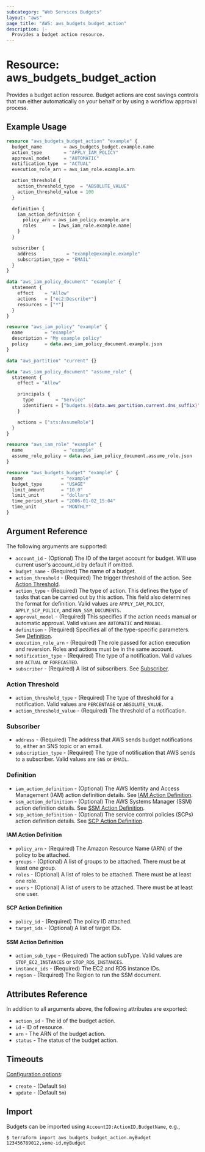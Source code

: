 ```yaml
---
subcategory: "Web Services Budgets"
layout: "aws"
page_title: "AWS: aws_budgets_budget_action"
description: |-
  Provides a budget action resource.
---
```


# Resource: aws_budgets_budget_action

Provides a budget action resource. Budget actions are cost savings controls that run either automatically on your behalf or by using a workflow approval process.

## Example Usage

```terraform
resource "aws_budgets_budget_action" "example" {
  budget_name        = aws_budgets_budget.example.name
  action_type        = "APPLY_IAM_POLICY"
  approval_model     = "AUTOMATIC"
  notification_type  = "ACTUAL"
  execution_role_arn = aws_iam_role.example.arn

  action_threshold {
    action_threshold_type  = "ABSOLUTE_VALUE"
    action_threshold_value = 100
  }

  definition {
    iam_action_definition {
      policy_arn = aws_iam_policy.example.arn
      roles      = [aws_iam_role.example.name]
    }
  }

  subscriber {
    address           = "example@example.example"
    subscription_type = "EMAIL"
  }
}

data "aws_iam_policy_document" "example" {
  statement {
    effect    = "Allow"
    actions   = ["ec2:Describe*"]
    resources = ["*"]
  }
}

resource "aws_iam_policy" "example" {
  name        = "example"
  description = "My example policy"
  policy      = data.aws_iam_policy_document.example.json
}

data "aws_partition" "current" {}

data "aws_iam_policy_document" "assume_role" {
  statement {
    effect = "Allow"

    principals {
      type        = "Service"
      identifiers = ["budgets.${data.aws_partition.current.dns_suffix}"]
    }

    actions = ["sts:AssumeRole"]
  }
}

resource "aws_iam_role" "example" {
  name               = "example"
  assume_role_policy = data.aws_iam_policy_document.assume_role.json
}

resource "aws_budgets_budget" "example" {
  name              = "example"
  budget_type       = "USAGE"
  limit_amount      = "10.0"
  limit_unit        = "dollars"
  time_period_start = "2006-01-02_15:04"
  time_unit         = "MONTHLY"
}
```

## Argument Reference

The following arguments are supported:

* `account_id` - (Optional) The ID of the target account for budget. Will use current user's account_id by default if omitted.
* `budget_name` - (Required) The name of a budget.
* `action_threshold` - (Required) The trigger threshold of the action. See [Action Threshold](#action-threshold).
* `action_type` - (Required) The type of action. This defines the type of tasks that can be carried out by this action. This field also determines the format for definition. Valid values are `APPLY_IAM_POLICY`, `APPLY_SCP_POLICY`, and `RUN_SSM_DOCUMENTS`.
* `approval_model` - (Required) This specifies if the action needs manual or automatic approval. Valid values are `AUTOMATIC` and `MANUAL`.
* `definition` - (Required) Specifies all of the type-specific parameters. See [Definition](#definition).
* `execution_role_arn` - (Required) The role passed for action execution and reversion. Roles and actions must be in the same account.
* `notification_type` - (Required) The type of a notification. Valid values are `ACTUAL` or `FORECASTED`.
* `subscriber` - (Required) A list of subscribers. See [Subscriber](#subscriber).

### Action Threshold

* `action_threshold_type` - (Required) The type of threshold for a notification. Valid values are `PERCENTAGE` or `ABSOLUTE_VALUE`.
* `action_threshold_value` - (Required) The threshold of a notification.

### Subscriber

* `address` - (Required) The address that AWS sends budget notifications to, either an SNS topic or an email.
* `subscription_type` - (Required) The type of notification that AWS sends to a subscriber. Valid values are `SNS` or `EMAIL`.

### Definition

* `iam_action_definition` - (Optional) The AWS Identity and Access Management (IAM) action definition details. See [IAM Action Definition](#iam-action-definition).
* `ssm_action_definition` - (Optional) The AWS Systems Manager (SSM) action definition details. See [SSM Action Definition](#ssm-action-definition).
* `scp_action_definition` - (Optional) The service control policies (SCPs) action definition details. See [SCP Action Definition](#scp-action-definition).

#### IAM Action Definition

* `policy_arn` - (Required) The Amazon Resource Name (ARN) of the policy to be attached.
* `groups` - (Optional) A list of groups to be attached. There must be at least one group.
* `roles` - (Optional) A list of roles to be attached. There must be at least one role.
* `users` - (Optional) A list of users to be attached. There must be at least one user.

#### SCP Action Definition

* `policy_id` - (Required) The policy ID attached.
* `target_ids` - (Optional) A list of target IDs.

#### SSM Action Definition

* `action_sub_type` - (Required) The action subType. Valid values are `STOP_EC2_INSTANCES` or `STOP_RDS_INSTANCES`.
* `instance_ids` - (Required) The EC2 and RDS instance IDs.
* `region` - (Required) The Region to run the SSM document.

## Attributes Reference

In addition to all arguments above, the following attributes are exported:

* `action_id` - The id of the budget action.
* `id` - ID of resource.
* `arn` - The ARN of the budget action.
* `status` - The status of the budget action.

## Timeouts

[Configuration options](https://developer.hashicorp.com/terraform/language/resources/syntax#operation-timeouts):

* `create` - (Default `5m`)
* `update` - (Default `5m`)

## Import

Budgets can be imported using `AccountID:ActionID,BudgetName`, e.g.,

`$ terraform import aws_budgets_budget_action.myBudget 123456789012,some-id,myBudget`
